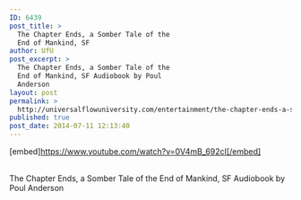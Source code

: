 ```yaml
---
ID: 6439
post_title: >
  The Chapter Ends, a Somber Tale of the
  End of Mankind, SF
author: UfU
post_excerpt: >
  The Chapter Ends, a Somber Tale of the
  End of Mankind, SF Audiobook by Poul
  Anderson
layout: post
permalink: >
  http://universalflowuniversity.com/entertainment/the-chapter-ends-a-somber-tale-of-the-end-of-mankind-sf/
published: true
post_date: 2014-07-11 12:13:40
---
```

[embed]https://www.youtube.com/watch?v=0V4mB_692cI[/embed]</br></br>
<p>The Chapter Ends, a Somber Tale of the End of Mankind, SF Audiobook by Poul Anderson</p>